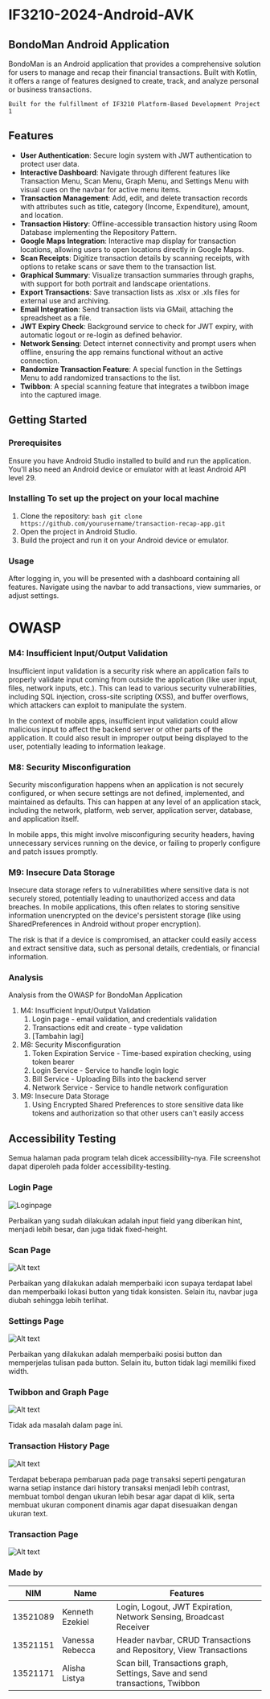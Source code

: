 # IF3210-2024-Android-AVK

## BondoMan Android Application

BondoMan is an Android application that provides a comprehensive solution for users to manage and recap their financial transactions. Built with Kotlin, it offers a range of features designed to create, track, and analyze personal or business transactions.

`Built for the fulfillment of IF3210 Platform-Based Development Project 1`

## Features
- **User Authentication**: Secure login system with JWT authentication to protect user data. 
- **Interactive Dashboard**: Navigate through different features like Transaction Menu, Scan Menu, Graph Menu, and Settings Menu with visual cues on the navbar for active menu items. 
- **Transaction Management**: Add, edit, and delete transaction records with attributes such as title, category (Income, Expenditure), amount, and location. 
- **Transaction History**: Offline-accessible transaction history using Room Database implementing the Repository Pattern. 
- **Google Maps Integration**: Interactive map display for transaction locations, allowing users to open locations directly in Google Maps. 
- **Scan Receipts**: Digitize transaction details by scanning receipts, with options to retake scans or save them to the transaction list. 
- **Graphical Summary**: Visualize transaction summaries through graphs, with support for both portrait and landscape orientations. 
- **Export Transactions**: Save transaction lists as .xlsx or .xls files for external use and archiving. 
- **Email Integration**: Send transaction lists via GMail, attaching the spreadsheet as a file. 
- **JWT Expiry Check**: Background service to check for JWT expiry, with automatic logout or re-login as defined behavior. 
- **Network Sensing**: Detect internet connectivity and prompt users when offline, ensuring the app remains functional without an active connection. 
- **Randomize Transaction Feature**: A special function in the Settings Menu to add randomized transactions to the list.
- **Twibbon**: A special scanning feature that integrates a twibbon image into the captured image.

## Getting Started

### Prerequisites
Ensure you have Android Studio installed to build and run the application. You'll also need an Android device or emulator with at least Android API level 29.

### Installing To set up the project on your local machine
1. Clone the repository: ```bash git clone https://github.com/yourusername/transaction-recap-app.git```
2. Open the project in Android Studio.
3. Build the project and run it on your Android device or emulator.

### Usage
After logging in, you will be presented with a dashboard containing all features. Navigate using the navbar to add transactions, view summaries, or adjust settings.

# OWASP

### M4: Insufficient Input/Output Validation

Insufficient input validation is a security risk where an application fails to properly validate input coming from outside the application (like user input, files, network inputs, etc.). This can lead to various security vulnerabilities, including SQL injection, cross-site scripting (XSS), and buffer overflows, which attackers can exploit to manipulate the system.

In the context of mobile apps, insufficient input validation could allow malicious input to affect the backend server or other parts of the application. It could also result in improper output being displayed to the user, potentially leading to information leakage.

### M8: Security Misconfiguration

Security misconfiguration happens when an application is not securely configured, or when secure settings are not defined, implemented, and maintained as defaults. This can happen at any level of an application stack, including the network, platform, web server, application server, database, and application itself.

In mobile apps, this might involve misconfiguring security headers, having unnecessary services running on the device, or failing to properly configure and patch issues promptly.

### M9: Insecure Data Storage

Insecure data storage refers to vulnerabilities where sensitive data is not securely stored, potentially leading to unauthorized access and data breaches. In mobile applications, this often relates to storing sensitive information unencrypted on the device's persistent storage (like using SharedPreferences in Android without proper encryption).

The risk is that if a device is compromised, an attacker could easily access and extract sensitive data, such as personal details, credentials, or financial information.

### Analysis

Analysis from the OWASP for BondoMan Application
1. M4: Insufficient Input/Output Validation
	1. Login page - email validation, and credentials validation
	2. Transactions edit and create - type validation
	3. [Tambahin lagi]
2. M8: Security Misconfiguration
	1. Token Expiration Service - Time-based expiration checking, using token bearer
	2. Login Service - Service to handle login logic
	3. Bill Service - Uploading Bills into the backend server
	4. Network Service - Service to handle network configuration
3. M9: Insecure Data Storage
	1. Using Encrypted Shared Preferences to store sensitive data like tokens and authorization so that other users can't easily access


## Accessibility Testing
Semua halaman pada program telah dicek accessibility-nya. File screenshot dapat diperoleh pada folder accessibility-testing.

### Login Page
![Loginpage](accessibility-testing/a_testing_1.png)

Perbaikan yang sudah dilakukan adalah input field yang diberikan hint, menjadi lebih besar, dan juga tidak fixed-height.

### Scan Page
![Alt text](accessibility-testing/a_testing_3.png)

Perbaikan yang dilakukan adalah memperbaiki icon supaya terdapat label dan memperbaiki lokasi button yang tidak konsisten. Selain itu, navbar juga diubah sehingga lebih terlihat.

### Settings Page
![Alt text](accessibility-testing/a_testing_4.png)

Perbaikan yang dilakukan adalah memperbaiki posisi button dan memperjelas tulisan pada button. Selain itu, button tidak lagi memiliki fixed width.

### Twibbon and Graph Page
![Alt text](accessibility-testing/a_testing_6.png)

Tidak ada masalah dalam page ini.

### Transaction History Page
![Alt text](accessibility-testing/a_testing_2.png)

Terdapat beberapa pembaruan pada page transaksi seperti pengaturan warna setiap instance dari history transaksi menjadi lebih contrast, membuat tombol dengan ukuran lebih besar agar dapat di klik, serta membuat ukuran component dinamis agar dapat disesuaikan dengan ukuran text.

### Transaction Page
![Alt text](accessibility-testing/a_testing_5.png)

### Made by

| NIM      | Name            | Features                                                                     |
| -------- | --------------- | ---------------------------------------------------------------------------- |
| 13521089 | Kenneth Ezekiel | Login, Logout, JWT Expiration, Network Sensing, Broadcast Receiver           |
| 13521151 | Vanessa Rebecca | Header navbar, CRUD Transactions and Repository, View Transactions                          |
| 13521171 | Alisha Listya   | Scan bill, Transactions graph, Settings, Save and send transactions, Twibbon |
